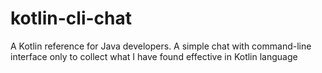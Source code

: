 # kotlin-cli-chat
A Kotlin reference for Java developers. A simple chat with command-line interface only to collect what I have found effective in Kotlin language
